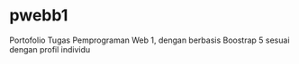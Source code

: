 # pwebb1
Portofolio Tugas Pemprograman Web 1, dengan berbasis Boostrap 5 sesuai dengan profil individu
